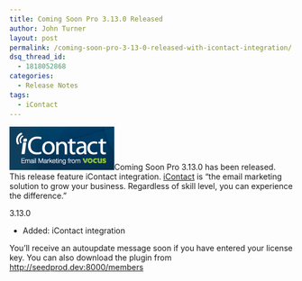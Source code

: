 ```yaml
---
title: Coming Soon Pro 3.13.0 Released
author: John Turner
layout: post
permalink: /coming-soon-pro-3-13-0-released-with-icontact-integration/
dsq_thread_id:
  - 1818052868
categories:
  - Release Notes
tags:
  - iContact
---
```

[<img class="alignright size-full wp-image-565" alt="icontact" src="/wp-content/uploads/2013/10/icontact.png" width="186" height="77" />][1]Coming Soon Pro 3.13.0 has been released. This release feature iContact integration. <a title="Coming Soon iContact Integration" href="http://icontact.com" target="_blank">iContact</a> is &#8220;the email marketing solution to grow your business. Regardless of skill level, you can experience the difference.&#8221;

3.13.0

* Added: iContact integration

You’ll receive an autoupdate message soon if you have entered your license key. You can also download the plugin from <a href="http://seedprod.dev:8000/members" target="_blank">http://seedprod.dev:8000/members</a>

 [1]: /wp-content/uploads/2013/10/icontact.png